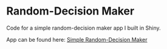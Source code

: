# Random-Decision Maker
Code for a simple random-decision maker app I built in Shiny.

App can be found here: [Simple Random-Decision Maker](https://cjteeter.shinyapps.io/DecisionMaker/)
